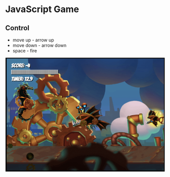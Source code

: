# JavaScript Game

## Control

- move up - arrow up
- move down - arrow down
- space - fire

![Game](assets/game_pic.png)

